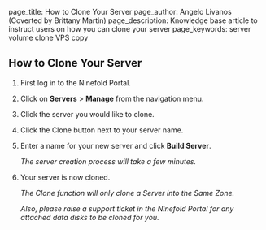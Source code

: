 page_title:       How to Clone Your Server
page_author:      Angelo Livanos (Coverted by Brittany Martin)
page_description: Knowledge base article to instruct users on how you can clone your server
page_keywords:    server volume clone VPS copy

## How to Clone Your Server

1. First log in to the Ninefold Portal.

2. Click on __Servers__ > __Manage__ from the navigation menu.

3. Click the server you would like to clone.

4. Click the Clone button next to your server name.

5. Enter a name for your new server and click __Build Server__.

	_The server creation process will take a few minutes._
	
6. Your server is now cloned.
 
	_The Clone function will only clone a Server into the Same Zone._
	
	_Also, please raise a support ticket in the Ninefold Portal for any attached data disks to be cloned for you._